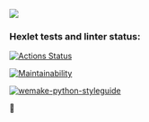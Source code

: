 ![](https://www.google.com/url?sa=i&url=https%3A%2F%2Fru.wikipedia.org%2Fwiki%2F%25D0%25A4%25D0%25B0%25D0%25B9%25D0%25BB%3AHexlet-logo.jpg&psig=AOvVaw21GFeks9RXIL0DiQzfI9TL&ust=1610464784288000&source=images&cd=vfe&ved=0CAIQjRxqFwoTCKDP4f6WlO4CFQAAAAAdAAAAABAI)
### Hexlet tests and linter status:
[![Actions Status](https://github.com/is0ly/python-project-lvl1/workflows/hexlet-check/badge.svg)](https://github.com/is0ly/python-project-lvl1/actions)


[![Maintainability](https://api.codeclimate.com/v1/badges/a99a88d28ad37a79dbf6/maintainability)](https://codeclimate.com/github/codeclimate/codeclimate/maintainability)

[![wemake-python-styleguide](https://img.shields.io/badge/style-wemake-000000.svg)](https://github.com/wemake-services/wemake-python-styleguide)

:snake: